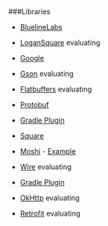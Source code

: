 ###Libraries
- [BluelineLabs](https://github.com/bluelinelabs)
 - [LoganSquare](https://github.com/bluelinelabs/LoganSquare) evaluating

- [Google](https://github.com/google)
 - [Gson](https://github.com/google/gson) evaluating
 - [Flatbuffers](https://github.com/google/flatbuffers) evaluating
 - [Protobuf](https://github.com/google/protobuf)
  - [Gradle Plugin](https://github.com/google/protobuf-gradle-plugin)

- [Square](https://github.com/square)
 - [Moshi](https://github.com/square/moshi) - [Example](https://github.com/ersin-ertan/android-networking/tree/master/moshi/src/main/java/com/nullcognition/moshi)
 - [Wire](https://github.com/square/wire) evaluating
  - [Gradle Plugin](https://github.com/square/wire-gradle-plugin)
 - [OkHttp](https://github.com/square/okhttp) evaluating
 - [Retrofit](https://github.com/square/retrofit) evaluating

